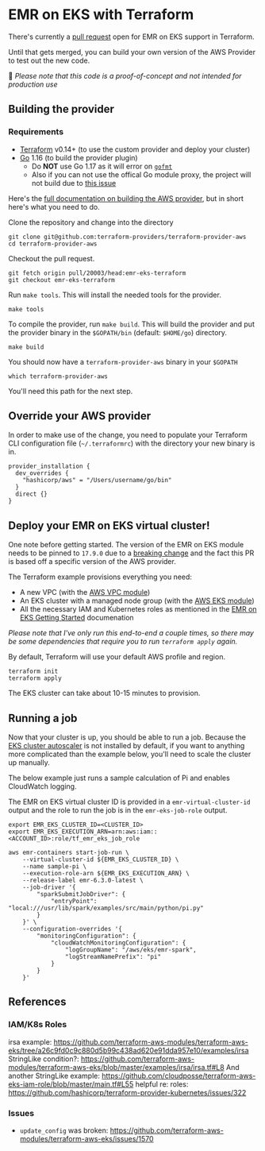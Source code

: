 # EMR on EKS with Terraform

There's currently a [pull request](https://github.com/hashicorp/terraform-provider-aws/pull/20003) open for EMR on EKS support in Terraform.

Until that gets merged, you can build your own version of the AWS Provider to test out the new code.

💁 _Please note that this code is a proof-of-concept and not intended for production use_

## Building the provider

### Requirements

- [Terraform](https://www.terraform.io/downloads.html) v0.14+ (to use the custom provider and deploy your cluster)
- [Go](https://golang.org/doc/install) 1.16 (to build the provider plugin)
    - Do **NOT** use Go 1.17 as it will error on [`gofmt`](https://golang.org/doc/go1.17#gofmt)
    - Also if you can not use the offical Go module proxy, the project will not build due to [this issue](https://github.com/hashicorp/terraform/issues/29442)

Here's the [full documentation on building the AWS provider](https://github.com/hashicorp/terraform-provider-aws/blob/main/docs/DEVELOPMENT.md), but in short here's what you need to do.

Clone the repository and change into the directory

```shell
git clone git@github.com:terraform-providers/terraform-provider-aws
cd terraform-provider-aws
```

Checkout the pull request.

```shell
git fetch origin pull/20003/head:emr-eks-terraform
git checkout emr-eks-terraform
```

Run `make tools`. This will install the needed tools for the provider.

```shell
make tools
```

To compile the provider, run `make build`. This will build the provider and put the provider binary in the `$GOPATH/bin` (default: `$HOME/go`) directory.

```shell
make build
```

You should now have a `terraform-provider-aws` binary in your `$GOPATH`

```shell
which terraform-provider-aws
```

You'll need this path for the next step.

## Override your AWS provider

In order to make use of the change, you need to populate your Terraform CLI configuration file (`~/.terraformrc`) with the directory your new binary is in.

```hcl
provider_installation {
  dev_overrides {
    "hashicorp/aws" = "/Users/username/go/bin"
  }
  direct {}
}
```

## Deploy your EMR on EKS virtual cluster!

One note before getting started. The version of the EMR on EKS module needs to be pinned to `17.9.0` due to a [breaking change](https://github.com/terraform-aws-modules/terraform-aws-eks/issues/1570) and the fact this PR is based off a specific version of the AWS provider.

The Terraform example provisions everything you need:
- A new VPC (with the [AWS VPC module](https://registry.terraform.io/modules/terraform-aws-modules/vpc/aws/latest))
- An EKS cluster with a managed node group (with the [AWS EKS module](https://registry.terraform.io/modules/terraform-aws-modules/eks/aws/latest))
- All the necessary IAM and Kubernetes roles as mentioned in the [EMR on EKS Getting Started](https://docs.aws.amazon.com/emr/latest/EMR-on-EKS-DevelopmentGuide/setting-up.html) documenation

*Please note that I've only run this end-to-end a couple times, so there may be some dependencies that require you to run `terraform apply` again.*

By default, Terraform will use your default AWS profile and region. 

```shell
terraform init
terraform apply
```

The EKS cluster can take about 10-15 minutes to provision.

## Running a job

Now that your cluster is up, you should be able to run a job. Because the [EKS cluster autoscaler](https://docs.aws.amazon.com/eks/latest/userguide/cluster-autoscaler.html) is not installed by default, if you want to anything more complicated than the example below, you'll need to scale the cluster up manually.

The below example just runs a sample calculation of Pi and enables CloudWatch logging.

The EMR on EKS virtual cluster ID is provided in a `emr-virtual-cluster-id` output and the role to run the job is in the `emr-eks-job-role` output.

```shell
export EMR_EKS_CLUSTER_ID=<CLUSTER_ID>
export EMR_EKS_EXECUTION_ARN=arn:aws:iam::<ACCOUNT_ID>:role/tf_emr_eks_job_role

aws emr-containers start-job-run \
    --virtual-cluster-id ${EMR_EKS_CLUSTER_ID} \
    --name sample-pi \
    --execution-role-arn ${EMR_EKS_EXECUTION_ARN} \
    --release-label emr-6.3.0-latest \
    --job-driver '{
        "sparkSubmitJobDriver": {
            "entryPoint": "local:///usr/lib/spark/examples/src/main/python/pi.py"
        }
    }' \
    --configuration-overrides '{
        "monitoringConfiguration": {
            "cloudWatchMonitoringConfiguration": {
                "logGroupName": "/aws/eks/emr-spark",
                "logStreamNamePrefix": "pi"
            }
        }
    }'
```

## References

### IAM/K8s Roles

irsa example: https://github.com/terraform-aws-modules/terraform-aws-eks/tree/a26c9fd0c9c880d5b99c438ad620e91dda957e10/examples/irsa
StringLike condition?: https://github.com/terraform-aws-modules/terraform-aws-eks/blob/master/examples/irsa/irsa.tf#L8
And another StringLike example: https://github.com/cloudposse/terraform-aws-eks-iam-role/blob/master/main.tf#L55
helpful re: roles: https://github.com/hashicorp/terraform-provider-kubernetes/issues/322

### Issues

- `update_config` was broken: https://github.com/terraform-aws-modules/terraform-aws-eks/issues/1570
